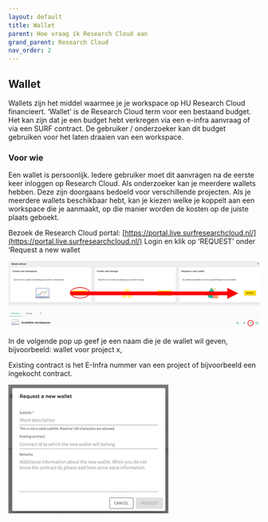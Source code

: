 ```yaml
---
layout: default
title: Wallet
parent: Hoe vraag ik Research Cloud aan
grand_parent: Research Cloud
nav_order: 2
---
```


## Wallet
Wallets zijn het middel waarmee je je workspace op HU Research Cloud financieert. ‘Wallet’ is de Research Cloud term voor een bestaand budget. Het kan zijn dat je een budget hebt verkregen via een e-infra aanvraag of via een SURF contract. De gebruiker / onderzoeker kan dit budget gebruiken voor het laten draaien van een workspace. 

### Voor wie
Een wallet is persoonlijk. Iedere gebruiker moet dit aanvragen na de eerste keer inloggen op Research Cloud. Als onderzoeker kan je meerdere wallets hebben. Deze zijn doorgaans bedoeld voor verschillende projecten. Als je meerdere wallets beschikbaar hebt, kan je kiezen welke je koppelt aan een workspace die je aanmaakt, op die manier worden de kosten op de juiste plaats geboekt.

Bezoek de Research Cloud portal: [https://portal.live.surfresearchcloud.nl/](https://portal.live.surfresearchcloud.nl/)
Login en klik op ‘REQUEST’ onder ‘Request a new wallet

![](/assets/how-wallet-1.png)

In de volgende pop up geef je een naam die je de wallet wil geven, bijvoorbeeld: wallet voor project x, 

Existing contract is het E-Infra nummer van een project of bijvoorbeeld een ingekocht contract. 

![](/assets/how-wallet-2.png)